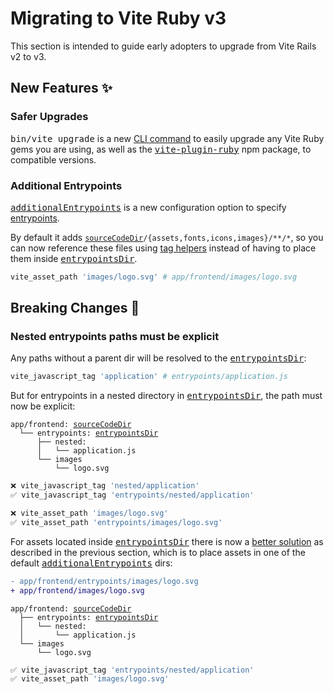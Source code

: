 [tag helpers]: /guide/rails.html#tag-helpers-%F0%9F%8F%B7
[additionalEntrypoints]: /config/#additionalentrypoints
[entrypointsDir]: /config/#entrypointsdir
[sourceCodeDir]: /config/#sourcecodedir
[entrypoints]: /guide/development.html#entrypoints-⤵%EF%B8%8F
[tag helpers]: /guide/development.html#tag-helpers-🏷
[CLI Command]: /guide/development.html#cli-commands-⌨%EF%B8%8F
[vite-plugin-ruby]: https://github.com/ElMassimo/vite_ruby/tree/main/vite-plugin-ruby

# Migrating to Vite Ruby v3

This section is intended to guide early adopters to upgrade from Vite Rails v2
to v3.

## New Features ✨

### Safer Upgrades

<kbd>bin/vite upgrade</kbd> is a new [CLI command] to easily upgrade any
Vite Ruby gems you are using, as well as the <kbd>[vite-plugin-ruby]</kbd> npm
package, to compatible versions.

### Additional Entrypoints

<kbd>[additionalEntrypoints]</kbd> is a new configuration option to specify [entrypoints].

By default it adds <code><kbd>[sourceCodeDir]</kbd>/{assets,fonts,icons,images}/**/*</code>, so you can now reference these files using [tag helpers] instead of having to place them inside <kbd>[entrypointsDir]</kbd>.

```ruby
vite_asset_path 'images/logo.svg' # app/frontend/images/logo.svg
```

## Breaking Changes 🧨

### Nested entrypoints paths must be explicit

Any paths without a parent dir will be resolved to the <kbd>[entrypointsDir]</kbd>:

```ruby
vite_javascript_tag 'application' # entrypoints/application.js
```

But for entrypoints in a nested directory in <kbd>[entrypointsDir]</kbd>,
the path must now be explicit:

<div class="language-">
  <pre>
<code>app/frontend: <kbd><a href="/config/#sourcecodedir">sourceCodeDir</a></kbd>
  └── entrypoints: <kbd><a href="/config/#entrypointsdir">entrypointsDir</a></kbd>
      ├── nested:
      │   └── application.js
      └── images
          └── logo.svg</code>
</pre>
</div>

```ruby
❌ vite_javascript_tag 'nested/application'
✅ vite_javascript_tag 'entrypoints/nested/application'

❌ vite_asset_path 'images/logo.svg'
✅ vite_asset_path 'entrypoints/images/logo.svg'
```

For assets located inside <kbd>[entrypointsDir]</kbd> there is now a [better
solution][additionalEntrypoints] as described in the previous section, which is
to place assets in one of the default <kbd>[additionalEntrypoints]</kbd> dirs:

```diff
- app/frontend/entrypoints/images/logo.svg
+ app/frontend/images/logo.svg
``` 

<div class="language-">
  <pre>
<code>app/frontend: <kbd><a href="/config/#sourcecodedir">sourceCodeDir</a></kbd>
  ├── entrypoints: <kbd><a href="/config/#entrypointsdir">entrypointsDir</a></kbd>
  │   └── nested:
  │       └── application.js
  └── images
      └── logo.svg</code>
</pre>
</div>

```ruby
✅ vite_javascript_tag 'entrypoints/nested/application'
✅ vite_asset_path 'images/logo.svg'
```

<br/><br/><br/><br/><br/><br/><br/>
